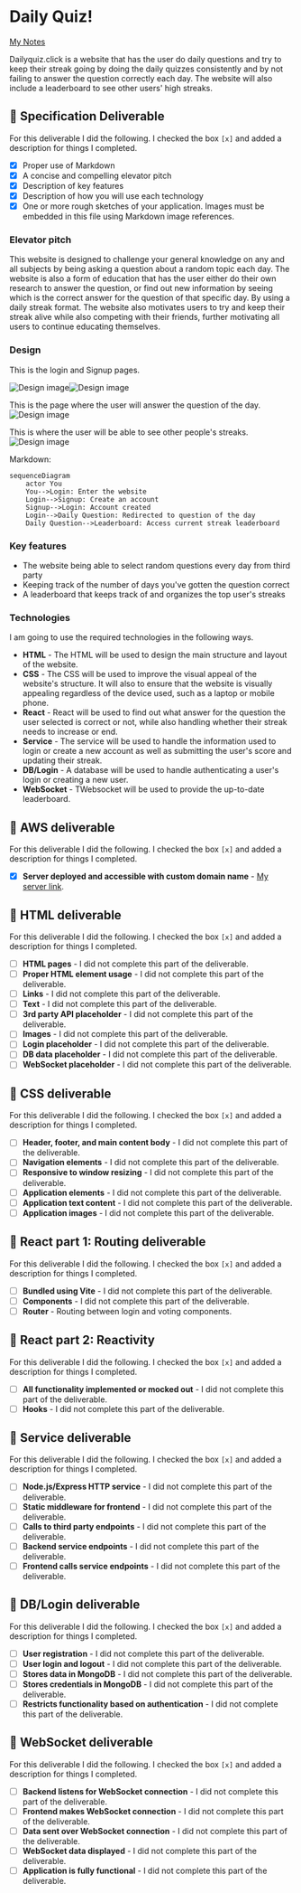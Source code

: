 # Daily Quiz!

[My Notes](notes.md)

Dailyquiz.click is a website that has the user do daily questions and try to keep their streak going by doing the daily quizzes consistently and by not failing to answer the question correctly each day. The website will also include a leaderboard to see other users' high streaks.

## 🚀 Specification Deliverable

For this deliverable I did the following. I checked the box `[x]` and added a description for things I completed.

- [x] Proper use of Markdown
- [x] A concise and compelling elevator pitch
- [x] Description of key features
- [x] Description of how you will use each technology
- [x] One or more rough sketches of your application. Images must be embedded in this file using Markdown image references.

### Elevator pitch

This website is designed to challenge your general knowledge on any and all subjects by being asking a question about a random topic each day. The website is also a form of education that has the user either do their own research to answer the question, or find out new information by seeing which is the correct answer for the question of that specific day. By using a daily streak format. The website also motivates users to try and keep their streak alive while also competing with their friends, further motivating all users to continue educating themselves.

### Design
This is the login and Signup pages.

![Design image](Design-Login.png)![Design image](Design-Signup.png)

This is the page where the user will answer the question of the day.
![Design image](Design-Question.png)

This is where the user will be able to see other people's streaks.
![Design image](Design-Streak.png)

Markdown:

```mermaid
sequenceDiagram
    actor You
    You-->Login: Enter the website
    Login-->Signup: Create an account
    Signup-->Login: Account created
    Login-->Daily Question: Redirected to question of the day
    Daily Question-->Leaderboard: Access current streak leaderboard
```

### Key features

- The website being able to select random questions every day from third party
- Keeping track of the number of days you've gotten the question correct
- A leaderboard that keeps track of and organizes the top user's streaks

### Technologies

I am going to use the required technologies in the following ways.

- **HTML** - The HTML will be used to design the main structure and layout of the website.
- **CSS** - The CSS will be used to improve the visual appeal of the website's structure. It will also to ensure that the website is visually appealing regardless of the device used, such as a laptop or mobile phone.
- **React** - React will be used to find out what answer for the question the user selected is correct or not, while also handling whether their streak needs to increase or end.
- **Service** - The service will be used to handle the information used to login or create a new account as well as submitting the user's score and updating their streak.
- **DB/Login** - A database will be used to handle authenticating a user's login or creating a new user.
- **WebSocket** - TWebsocket will be used to provide the up-to-date leaderboard.

## 🚀 AWS deliverable

For this deliverable I did the following. I checked the box `[x]` and added a description for things I completed.

- [x] **Server deployed and accessible with custom domain name** - [My server link](https://dailyquiz.click).

## 🚀 HTML deliverable

For this deliverable I did the following. I checked the box `[x]` and added a description for things I completed.

- [ ] **HTML pages** - I did not complete this part of the deliverable.
- [ ] **Proper HTML element usage** - I did not complete this part of the deliverable.
- [ ] **Links** - I did not complete this part of the deliverable.
- [ ] **Text** - I did not complete this part of the deliverable.
- [ ] **3rd party API placeholder** - I did not complete this part of the deliverable.
- [ ] **Images** - I did not complete this part of the deliverable.
- [ ] **Login placeholder** - I did not complete this part of the deliverable.
- [ ] **DB data placeholder** - I did not complete this part of the deliverable.
- [ ] **WebSocket placeholder** - I did not complete this part of the deliverable.

## 🚀 CSS deliverable

For this deliverable I did the following. I checked the box `[x]` and added a description for things I completed.

- [ ] **Header, footer, and main content body** - I did not complete this part of the deliverable.
- [ ] **Navigation elements** - I did not complete this part of the deliverable.
- [ ] **Responsive to window resizing** - I did not complete this part of the deliverable.
- [ ] **Application elements** - I did not complete this part of the deliverable.
- [ ] **Application text content** - I did not complete this part of the deliverable.
- [ ] **Application images** - I did not complete this part of the deliverable.

## 🚀 React part 1: Routing deliverable

For this deliverable I did the following. I checked the box `[x]` and added a description for things I completed.

- [ ] **Bundled using Vite** - I did not complete this part of the deliverable.
- [ ] **Components** - I did not complete this part of the deliverable.
- [ ] **Router** - Routing between login and voting components.

## 🚀 React part 2: Reactivity

For this deliverable I did the following. I checked the box `[x]` and added a description for things I completed.

- [ ] **All functionality implemented or mocked out** - I did not complete this part of the deliverable.
- [ ] **Hooks** - I did not complete this part of the deliverable.

## 🚀 Service deliverable

For this deliverable I did the following. I checked the box `[x]` and added a description for things I completed.

- [ ] **Node.js/Express HTTP service** - I did not complete this part of the deliverable.
- [ ] **Static middleware for frontend** - I did not complete this part of the deliverable.
- [ ] **Calls to third party endpoints** - I did not complete this part of the deliverable.
- [ ] **Backend service endpoints** - I did not complete this part of the deliverable.
- [ ] **Frontend calls service endpoints** - I did not complete this part of the deliverable.

## 🚀 DB/Login deliverable

For this deliverable I did the following. I checked the box `[x]` and added a description for things I completed.

- [ ] **User registration** - I did not complete this part of the deliverable.
- [ ] **User login and logout** - I did not complete this part of the deliverable.
- [ ] **Stores data in MongoDB** - I did not complete this part of the deliverable.
- [ ] **Stores credentials in MongoDB** - I did not complete this part of the deliverable.
- [ ] **Restricts functionality based on authentication** - I did not complete this part of the deliverable.

## 🚀 WebSocket deliverable

For this deliverable I did the following. I checked the box `[x]` and added a description for things I completed.

- [ ] **Backend listens for WebSocket connection** - I did not complete this part of the deliverable.
- [ ] **Frontend makes WebSocket connection** - I did not complete this part of the deliverable.
- [ ] **Data sent over WebSocket connection** - I did not complete this part of the deliverable.
- [ ] **WebSocket data displayed** - I did not complete this part of the deliverable.
- [ ] **Application is fully functional** - I did not complete this part of the deliverable.
